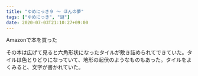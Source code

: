 ```yaml
---
title: "ゆめにっき９ 〜 ほんの夢"
tags: ["ゆめにっき", "謎"]
date: 2020-07-03T21:10:27+09:00
---
```


Amazonで本を買った

その本は広げて見ると六角形状になったタイルが敷き詰められてできていた。タイルは色とりどりになっていて、地形の起伏のようなものもあった。タイルをよくみると、文字が書かれていた。